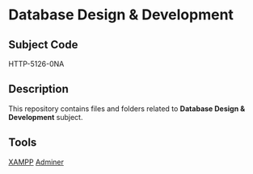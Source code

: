 # Database Design & Development

## Subject Code

HTTP-5126-0NA

## Description

This repository contains files and folders related to **Database Design & Development** subject.

## Tools
[XAMPP](https://www.apachefriends.org/)
[Adminer](https://www.adminer.org/)
